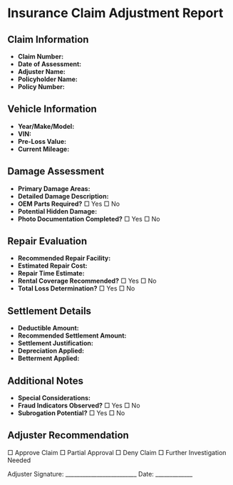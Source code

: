 # Insurance Claim Adjustment Report

## Claim Information
- **Claim Number:**
- **Date of Assessment:**
- **Adjuster Name:**
- **Policyholder Name:**
- **Policy Number:**

## Vehicle Information
- **Year/Make/Model:**
- **VIN:**
- **Pre-Loss Value:**
- **Current Mileage:**

## Damage Assessment
- **Primary Damage Areas:**
- **Detailed Damage Description:**
- **OEM Parts Required?** □ Yes □ No
- **Potential Hidden Damage:** 
- **Photo Documentation Completed?** □ Yes □ No

## Repair Evaluation
- **Recommended Repair Facility:**
- **Estimated Repair Cost:**
- **Repair Time Estimate:**
- **Rental Coverage Recommended?** □ Yes □ No
- **Total Loss Determination?** □ Yes □ No

## Settlement Details
- **Deductible Amount:**
- **Recommended Settlement Amount:**
- **Settlement Justification:**
- **Depreciation Applied:**
- **Betterment Applied:**

## Additional Notes
- **Special Considerations:**
- **Fraud Indicators Observed?** □ Yes □ No
- **Subrogation Potential?** □ Yes □ No

## Adjuster Recommendation
□ Approve Claim   □ Partial Approval   □ Deny Claim   □ Further Investigation Needed

Adjuster Signature: _________________________ Date: _____________